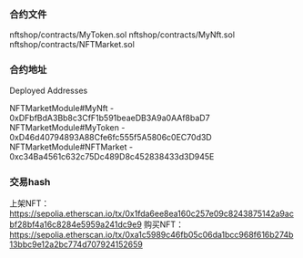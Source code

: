 
### 合约文件
nftshop/contracts/MyToken.sol
nftshop/contracts/MyNft.sol
nftshop/contracts/NFTMarket.sol

### 合约地址
Deployed Addresses

NFTMarketModule#MyNft - 0xDFbfBdA3Bb8c3CfF1b591beaeDB3A9a0AAf8baD7
NFTMarketModule#MyToken - 0xD46d40794893A88Cfe6fc555f5A5806c0EC70d3D
NFTMarketModule#NFTMarket - 0xc34Ba4561c632c75Dc489D8c452838433d3D945E

### 交易hash

上架NFT： https://sepolia.etherscan.io/tx/0x1fda6ee8ea160c257e09c8243875142a9acbf28bf4a16c8284e5959a241dc9e9
购买NFT： https://sepolia.etherscan.io/tx/0xa1c5989c46fb05c06da1bcc968f616b274b13bbc9e12a2bc774d707924152659

